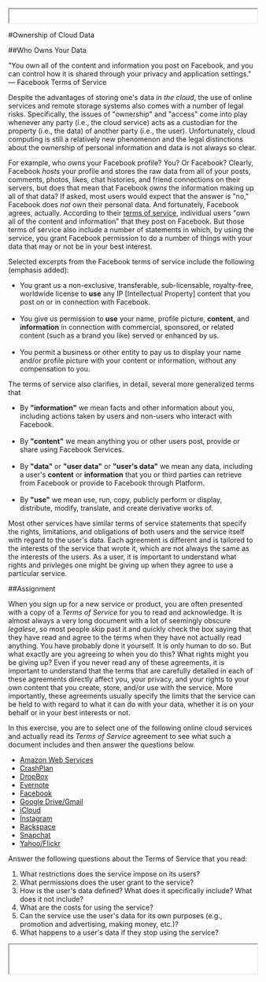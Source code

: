 <iframe src="../assets/header.html" width=100% height=28></iframe>

<!-- ######################################### -->

#Ownership of Cloud Data


##Who Owns Your Data

<div class="cBox quote">
"You own all of the content and information you post on Facebook, and you can control how it is shared through your privacy and application settings." &mdash; Facebook Terms of Service
</div>

Despite the advantages of storing one's data _in the cloud_, the use of online services and remote storage systems also comes with a number of legal risks. Specifically, the issues of "ownership" and "access" come into play whenever any party (i.e., the cloud service) acts as a custodian for the property (i.e., the data) of another party (i.e., the user). Unfortunately, cloud computing is still a relatively new phenomenon and the legal distinctions about the ownership of personal information and data is not always so clear.

For example, who _owns_ your Facebook profile? You? Or Facebook? Clearly, Facebook _hosts_ your profile and stores the raw data from all of your posts, comments, photos, likes, chat histories, and friend connections on their servers, but does that mean that Facebook _owns_ the information making up all of that data? If asked, most users would expect that the answer is "no," Facebook does _not_ own their personal data. And fortunately, Facebook agrees, actually. According to their [terms of service](https://www.facebook.com/terms), individual users "own all of the content and information" that they post on Facebook. But those terms of service also include a number of statements in which, by using the service, you grant Facebook permission to do a number of things with your data that may or not be in your best interest.

Selected excerpts from the Facebook terms of service include the following (emphasis added):

<div class="cBox">
<ul>
<li>You grant us a non-exclusive, transferable, sub-licensable, royalty-free, worldwide license to <b>use</b> any IP [Intellectual Property] content that you post on or in connection with Facebook.<br>
<br>
<li>You give us permission to <b>use</b> your name, profile picture, <b>content</b>, and <b>information</b> in connection with commercial, sponsored, or related content (such as a brand you like) served or enhanced by us.<br>
<br>
<li>You permit a business or other entity to pay us to display your name and/or profile picture with your content or information, without any compensation to you.
</div>

The terms of service also clarifies, in detail, several more generalized terms that 

<div class="cBox">
<ul>
<li>By <b>"information"</b> we mean facts and other information about you, including actions taken by users and non-users who interact with Facebook.<br>
<br>
<li>By <b>"content"</b> we mean anything you or other users post, provide or share using Facebook Services.<br>
<br>
<li>By <b>"data"</b> or <b>"user data"</b> or <b>"user's data"</b> we mean any data, including a user's <b>content</b> or <b>information</b> that you or third parties can retrieve from Facebook or provide to Facebook through Platform.<br>
<br>
<li>By <b>"use"</b> we mean use, run, copy, publicly perform or display, distribute, modify, translate, and create derivative works of.
</div>

Most other services have similar terms of service statements that specify the rights, limitations, and obligations of both users and the service itself with regard to the user's data. Each agreement is different and is tailored to the interests of the service that wrote it, which are not always the same as the interests of the users. As a user, it is important to understand what rights and privleges one might be giving up when they agree to use a particular service.



##Assignment

When you sign up for a new service or product, you are often presented with a copy of a _Terms of Service_ for you to read and acknowledge. It is almost always a very long document with a lot of seemingly obscure _legalese_, so most people skip past it and quickly check the box saying that they have read and agree to the terms when they have not actually read anything. You have probably done it yourself. It is only human to do so. But what exactly are you agreeing to when you do this? What rights might you be giving up? Even if you never read any of these agreements, it is important to understand that the terms that are carefully detailed in each of these agreements directly affect you, your privacy, and your rights to your own content that you create, store, and/or use with the service. More importantly, these agreements usually specify the limits that the service can be held to with regard to what it can do with your data, whether it is on your behalf or in your best interests or not.

In this exercise, you are to select one of the following online cloud services and actually read its _Terms of Service_ agreement to see what such a document includes and then answer the questions below.

+ [Amazon Web Services](https://aws.amazon.com/service-terms/)
+ [CrashPlan](https://support.code42.com/Terms_And_Conditions)
+ [DropBox](https://www.dropbox.com/privacy#terms)
+ [Evernote](https://evernote.com/legal/tos.php/)
+ [Facebook](https://www.facebook.com/terms)
+ [Google Drive/Gmail](http://www.google.com/intl/en/policies/terms/)
+ [iCloud](http://www.apple.com/legal/internet-services/icloud/en/terms.html)
+ [Instagram](https://help.instagram.com/478745558852511)
+ [Rackspace](https://www.rackspace.com/information/legal/cloud/tos)
+ [Snapchat](https://www.snapchat.com/terms)
+ [Yahoo/Flickr](https://policies.yahoo.com/us/en/yahoo/terms/utos/index.htm)

Answer the following questions about the Terms of Service that you read:

1. What restrictions does the service impose on its users?
2. What permissions does the user grant to the service?
3. How is the user's data defined? What does it specifically include? What does it not include?
4. What are the costs for using the service?
5. Can the service use the user's data for its own purposes (e.g., promotion and advertising, making money, etc.)?
6. What happens to a user's data if they stop using the service?



<!-- ######################################### -->

<iframe src="../assets/footer.html" width=100% height=60></iframe>
